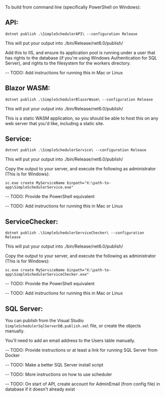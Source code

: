 To build from command line (specifically PowerShell on Windows):

## API:

`dotnet publish .\SimpleSchedulerAPI\ --configuration Release`

This will put your output into ./bin/Release/net6.0/publish/

Add this to IIS, and ensure its application pool is running under a user that has rights to the database (if you're using Windows Authentication for SQL Server), and rights to the filesystem for the workers directory.

-- TODO: Add instructions for running this in Mac or Linux

## Blazor WASM:

`dotnet publish .\SimpleSchedulerBlazorWasm\ --configuration Release`

This will put your output into ./bin/Release/net6.0/publish/

This is a static WASM application, so you should be able to host this on any web server that you'd like, including a static site.

## Service:

`dotnet publish .\SimpleSchedulerService\ --configuration Release`

This will put your output into ./bin/Release/net6.0/publish/

Copy the output to your server, and execute the following as administrator (This is for Windows):

`sc.exe create MyServiceName binpath="X:\path-to-app\SimpleSchedulerService.exe"`

-- TODO: Provide the PowerShell equivalent

-- TODO: Add instructions for running this in Mac or Linux

## ServiceChecker:

`dotnet publish .\SimpleSchedulerServiceChecker\ --configuration Release`

This will put your output into ./bin/Release/net6.0/publish/

Copy the output to your server, and execute the following as administrator (This is for Windows):

`sc.exe create MyServiceName binpath="X:\path-to-app\SimpleSchedulerServiceChecker.exe"`

-- TODO: Provide the PowerShell equivalent

-- TODO: Add instructions for running this in Mac or Linux

## SQL Server:

You can publish from the Visual Studio `SimpleSchedulerSqlServerDB.publish.xml` file, or create the objects manually.

You'll need to add an email address to the Users table manually.

-- TODO: Provide instructions or at least a link for running SQL Server from Docker

-- TODO: Make a better SQL Server install script

-- TODO: More instructions on how to use scheduler

-- TODO: On start of API, create account for AdminEmail (from config file) in database if it doesn't already exist
